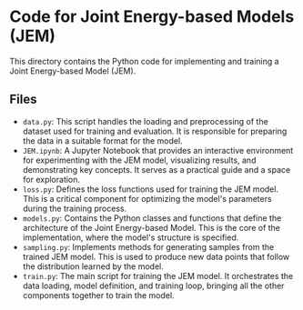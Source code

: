 # Code for Joint Energy-based Models (JEM)

This directory contains the Python code for implementing and training a Joint Energy-based Model (JEM).

## Files

- `data.py`: This script handles the loading and preprocessing of the dataset used for training and evaluation. It is responsible for preparing the data in a suitable format for the model.
- `JEM.ipynb`: A Jupyter Notebook that provides an interactive environment for experimenting with the JEM model, visualizing results, and demonstrating key concepts. It serves as a practical guide and a space for exploration.
- `loss.py`: Defines the loss functions used for training the JEM model. This is a critical component for optimizing the model's parameters during the training process.
- `models.py`: Contains the Python classes and functions that define the architecture of the Joint Energy-based Model. This is the core of the implementation, where the model's structure is specified.
- `sampling.py`: Implements methods for generating samples from the trained JEM model. This is used to produce new data points that follow the distribution learned by the model.
- `train.py`: The main script for training the JEM model. It orchestrates the data loading, model definition, and training loop, bringing all the other components together to train the model.
